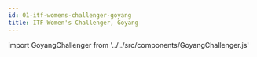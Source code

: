 ```yaml
---
id: 01-itf-womens-challenger-goyang
title: ITF Women's Challenger, Goyang
---
```

import GoyangChallenger from '../../src/components/GoyangChallenger.js'

<GoyangChallenger />